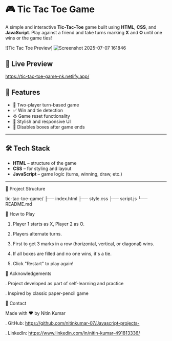 # 🎮 Tic Tac Toe Game

A simple and interactive **Tic-Tac-Toe** game built using **HTML**, **CSS**, and **JavaScript**. Play against a friend and take turns marking **X** and **O** until one wins or the game ties!

![Tic Tac Toe Preview]
![Screenshot 2025-07-07 161846](https://github.com/user-attachments/assets/26538e65-f655-4e95-a9eb-dd93a83db31c)


## 🔗 Live Preview
https://tic-tac-toe-game-nk.netlify.app/

## 📌 Features

- 🎯 Two-player turn-based game
- ✅ Win and tie detection
- ♻️ Game reset functionality
- 🎨 Stylish and responsive UI
- 🚫 Disables boxes after game ends

---

## 🛠️ Tech Stack

- **HTML** – structure of the game
- **CSS** – for styling and layout
- **JavaScript** – game logic (turns, winning, draw, etc.)

---

📂 Project Structure

tic-tac-toe-game/
├── index.html
├── style.css
├── script.js
└── README.md

🎉 How to Play
1. Player 1 starts as X, Player 2 as O.

2. Players alternate turns.

3. First to get 3 marks in a row (horizontal, vertical, or diagonal) wins.

4. If all boxes are filled and no one wins, it's a tie.

5. Click "Restart" to play again!

🙌 Acknowledgements

. Project developed as part of self-learning and practice


. Inspired by classic paper-pencil game

📧 Contact

Made with ❤️ by Nitin Kumar


. GitHub: https://github.com/nitinkumar-07/Javascript-projects-


. LinkedIn: https://www.linkedin.com/in/nitin-kumar-491813336/


